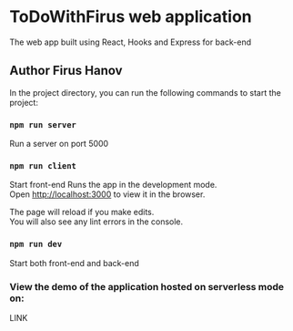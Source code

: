# ToDoWithFirus web application

The web app built using React, Hooks and Express for back-end

## Author Firus Hanov

In the project directory, you can run the following commands to start the project:

### `npm run server`

Run a server on port 5000

### `npm run client`

Start front-end
Runs the app in the development mode.\
Open [http://localhost:3000](http://localhost:3000) to view it in the browser.

The page will reload if you make edits.\
You will also see any lint errors in the console.

### `npm run dev`

Start both front-end and back-end

### View the demo of the application hosted on serverless mode on:

LINK
